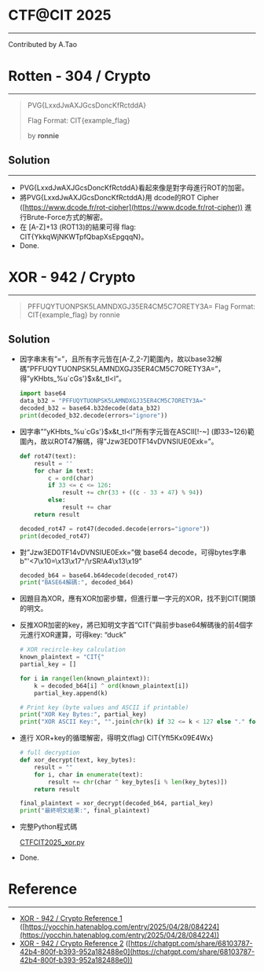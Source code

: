 # CTF@CIT 2025

---

Contributed by A.Tao

# Rotten - 304 / Crypto

---

> PVG{LxxdJwAXJGcsDoncKfRctddA}
> 
> 
> Flag Format: CIT{example_flag}
> 
> by **ronnie**
> 

## Solution

---

- PVG{LxxdJwAXJGcsDoncKfRctddA}看起來像是對字母進行ROT的加密。
- 將PVG{LxxdJwAXJGcsDoncKfRctddA}用 dcode的ROT Cipher ([https://www.dcode.fr/rot-cipher](https://www.dcode.fr/rot-cipher)) 進行Brute-Force方式的解密。
- 在 [A-Z]+13 (ROT13)的結果可得 flag: CIT{YkkqWjNKWTpfQbapXsEpgqqN}。
- Done.

# XOR - 942 / Crypto

---

> PFFUQYTUONPSK5LAMNDXGJ35ER4CM5C7ORETY3A=
Flag Format: CIT{example_flag}
by ronnie
> 

## Solution

- 因字串末有”=”，且所有字元皆在[A-Z,2-7]範圍內，故以base32解碼”PFFUQYTUONPSK5LAMNDXGJ35ER4CM5C7ORETY3A=”，得”yKHbts_%u`cGs'}$x&t_tI<l”。
    
    ```python
    import base64
    data_b32 = "PFFUQYTUONPSK5LAMNDXGJ35ER4CM5C7ORETY3A="
    decoded_b32 = base64.b32decode(data_b32)
    print(decoded_b32.decode(errors="ignore"))
    ```
    
- 因字串””yKHbts_%u`cGs'}$x&t_tI<l”所有字元皆在ASCII[!-~] (即33~126)範圍內，故以ROT47解碼，得”Jzw3ED0TF14vDVNSIUE0Exk=”。
    
    ```python
    def rot47(text):
        result = ''
        for char in text:
            c = ord(char)
            if 33 <= c <= 126:
                result += chr(33 + ((c - 33 + 47) % 94))
            else:
                result += char
        return result
    
    decoded_rot47 = rot47(decoded.decode(errors="ignore"))
    print(decoded_rot47)
    ```
    
- 對”Jzw3ED0TF14vDVNSIUE0Exk=”做 base64 decode，可得bytes字串 b"'<7\x10=\x13\x17^/\rSR!A4\x13\x19”
    
    ```python
    decoded_b64 = base64.b64decode(decoded_rot47)
    print("BASE64解碼:", decoded_b64)
    ```
    
- 因題目為XOR，應有XOR加密步驟，但進行單一字元的XOR，找不到CIT{開頭的明文。
- 反推XOR加密的key，將已知明文字首”CIT{”與前步base64解碼後的前4個字元進行XOR運算，可得key: “duck”
    
    ```python
    # XOR recircle-key calculation
    known_plaintext = "CIT{"
    partial_key = []
    
    for i in range(len(known_plaintext)):
        k = decoded_b64[i] ^ ord(known_plaintext[i])
        partial_key.append(k)
    
    # Print key (byte values and ASCII if printable)
    print("XOR Key Bytes:", partial_key)
    print("XOR ASCII Key:", "".join(chr(k) if 32 <= k < 127 else "." for k in partial_key))
    ```
    
- 進行 XOR+key的循環解密，得明文(flag) CIT{Yft5Kx09E4Wx}
    
    ```python
    # full decryption
    def xor_decrypt(text, key_bytes):
        result = ""
        for i, char in enumerate(text):
            result += chr(char ^ key_bytes[i % len(key_bytes)])
        return result
    
    final_plaintext = xor_decrypt(decoded_b64, partial_key)
    print("最終明文結果:", final_plaintext)
    ```
    
- 完整Python程式碼
    
    [CTFCIT2025_xor.py](CTFCIT2025_xor.py)
    
- Done.

# Reference

---

- [XOR - 942 / Crypto Reference 1](https://yocchin.hatenablog.com/entry/2025/04/28/084224) ([https://yocchin.hatenablog.com/entry/2025/04/28/084224](https://yocchin.hatenablog.com/entry/2025/04/28/084224))
- [XOR - 942 / Crypto Reference 2](https://chatgpt.com/share/68103787-42b4-800f-b393-952a182488e0) ([https://chatgpt.com/share/68103787-42b4-800f-b393-952a182488e0](https://chatgpt.com/share/68103787-42b4-800f-b393-952a182488e0))